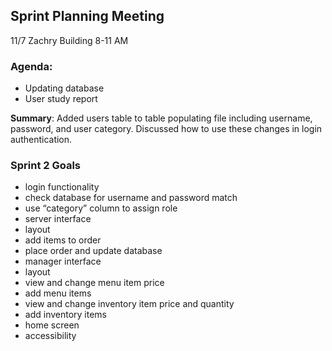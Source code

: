 ## Sprint Planning Meeting
11/7 Zachry Building 8-11 AM

### Agenda:
- Updating database
- User study report
	
**Summary**:
Added users table to table populating file including username, password, and user category. Discussed how to use these changes in login authentication. 

### Sprint 2 Goals

- login functionality
- check database for username and password match
- use “category” column to assign role
- server interface
- layout
- add items to order
- place order and update database
- manager interface
- layout
- view and change menu item price
- add menu items
- view and change inventory item price and quantity
- add inventory items 
- home screen
- accessibility